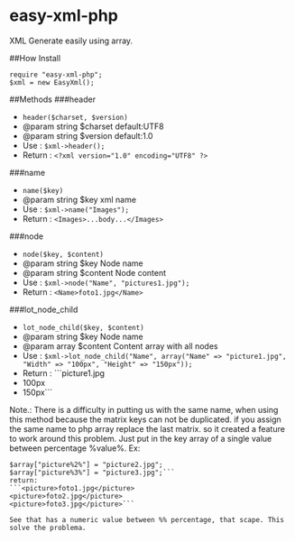 # easy-xml-php
XML Generate easily using array.

##How Install

```<?php
require "easy-xml-php";
$xml = new EasyXml();
```

##Methods
###header
* `header($charset, $version)`
* @param string $charset default:UTF8
* @param string $version default:1.0
* Use : `$xml->header();`
* Return : `<?xml version="1.0" encoding="UTF8" ?>`

###name
* `name($key)`
* @param string $key xml name
* Use : `$xml->name("Images");`
* Return : `<Images>...body...</Images>`

###node
* `node($key, $content)`
* @param string $key Node name
* @param string $content Node content
* Use : `$xml->node("Name", "pictures1.jpg");`
* Return : `<Name>foto1.jpg</Name>`

###lot_node_child
* `lot_node_child($key, $content)`
* @param string $key Node name
* @param array $content Content array with all nodes
* Use : `$xml->lot_node_child("Name", array("Name" => "picture1.jpg", "Width" => "100px", "Height" => "150px"));`
* Return : ```<Name>picture1.jpg</Name>
* <Width>100px</Width>
* <Height>150px</Height>```

Note.:
There is a difficulty in putting us with the same name, when using this method because the matrix keys can not be duplicated. if you assign the same name to php array replace the last matrix. so it created a feature to work around this problem. Just put in the key array of a single value between percentage %value%.
Ex: 
```$array["picture%1%"] = "picture1.jpg";
$array["picture%2%"] = "picture2.jpg";
$array["picture%3%"] = "picture3.jpg";``` 
return:
```<picture>foto1.jpg</picture>
<picture>foto2.jpg</picture>
<picture>foto3.jpg</picture>```

See that has a numeric value between %% percentage, that scape. This solve the problema. 





